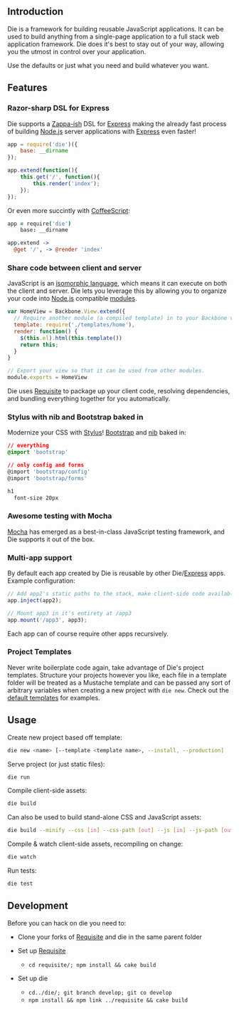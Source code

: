 ## Introduction

Die is a framework for building reusable JavaScript applications. It can be used to build anything
from a single-page application to a full stack web application framework. Die does it's best to stay out
of your way, allowing you the utmost in control over your application.

Use the defaults or just what you need and build whatever you want.

## Features

### Razor-sharp DSL for Express
Die supports a [Zappa-ish][zappa] DSL for [Express][express] making the already fast process
of building [Node.js][node] server applications with [Express][express] even faster!

```javascript
app = require('die')({
    base: __dirname
});

app.extend(function(){
    this.get('/', function(){
        this.render('index');
    });
});
```

Or even more succintly with [CoffeeScript][coffee]:

```coffeescript
app = require('die')
    base: __dirname

app.extend ->
  @get '/', -> @render 'index'
```

### Share code between client and server
JavaScript is an [isomorphic language][isomorphic], which means it can execute on both the client
and server. Die lets you leverage this by allowing you to organize your code into [Node.js][node]
compatible [modules][modules].

```javascript
var HomeView = Backbone.View.extend({
  // Require another module (a compiled template) in to your Backbone view.
  template: require('./templates/home'),
  render: function() {
    $(this.el).html(this.template())
    return this;
  }
}

// Export your view so that it can be used from other modules.
module.exports = HomeView
```

Die uses [Requisite][requisite] to package up your client code, resolving dependencies, and bundling
 everything together for you automatically.

### Stylus with nib and Bootstrap baked in
Modernize your CSS with [Stylus][stylus]! [Bootstrap][bootstrap] and [nib][nib] baked in:

```css
// everything
@import 'bootstrap'

// only config and forms
@import 'bootstrap/config'
@import 'bootstrap/forms'

h1
  font-size 20px
```

### Awesome testing with Mocha
[Mocha][mocha] has emerged as a best-in-class JavaScript testing framework, and Die supports it out
of the box.

### Multi-app support
By default each app created by Die is reusable by other Die/[Express][express] apps. Example
configuration:

```javascript
// Add app2's static paths to the stack, make client-side code available.
app.inject(app2);

// Mount app3 in it's entirety at /app3
app.mount('/app3', app3);
```

Each app can of course require other apps recursively.

### Project Templates
Never write boilerplate code again, take advantage of Die's project templates.
Structure your projects however you like, each file in a template folder will be treated as a
Mustache template and can be passed any sort of arbitrary variables when creating a new project
with `die new`. Check out the [default templates][templates] for examples.

## Usage
Create new project based off template:

```bash
die new <name> [--template <template name>, --install, --production]
```

Serve project (or just static files):

```bash
die run
```

Compile client-side assets:

```bash
die build
```

Can also be used to build stand-alone CSS and JavaScript assets:

```bash
die build --minify --css [in] --css-path [out] --js [in] --js-path [out]
```

Compile & watch client-side assets, recompiling on change:

```bash
die watch
```

Run tests:

```bash
die test
```

[backbone]: http://backbonejs.org
[bootstrap]: http://twitter.github.com/bootstrap
[coffee]: http://coffeescript.org
[express]: http://expressjs.com
[isomorphic]: blog.nodejitsu.com/scaling-isomorphic-javascript-code
[jade]: http://jade-lang.com
[mocha]: https://visionmedia.github.com/mocha
[modules]: http://nodejs.org/api/modules.html
[nib]: https://github.com/visionmedia/nib
[node]: http://nodejs.org
[requisite]: http://requisitejs.org
[stylus]: http://learnboost.github.com/stylus
[templates]: https://github.com/zeekay/die/tree/master/templates
[zappa]: https://github.com/mauricemach/zappa

## Development

Before you can hack on die you need to:

* Clone your forks of [Requisite][requisite] and die in the same parent folder

* Set up [Requisite][requisite]
  * `cd requisite/; npm install && cake build`

* Set up die
  * `cd../die/; git branch develop; git co develop`
  * `npm install && npm link ../requisite && cake build`
